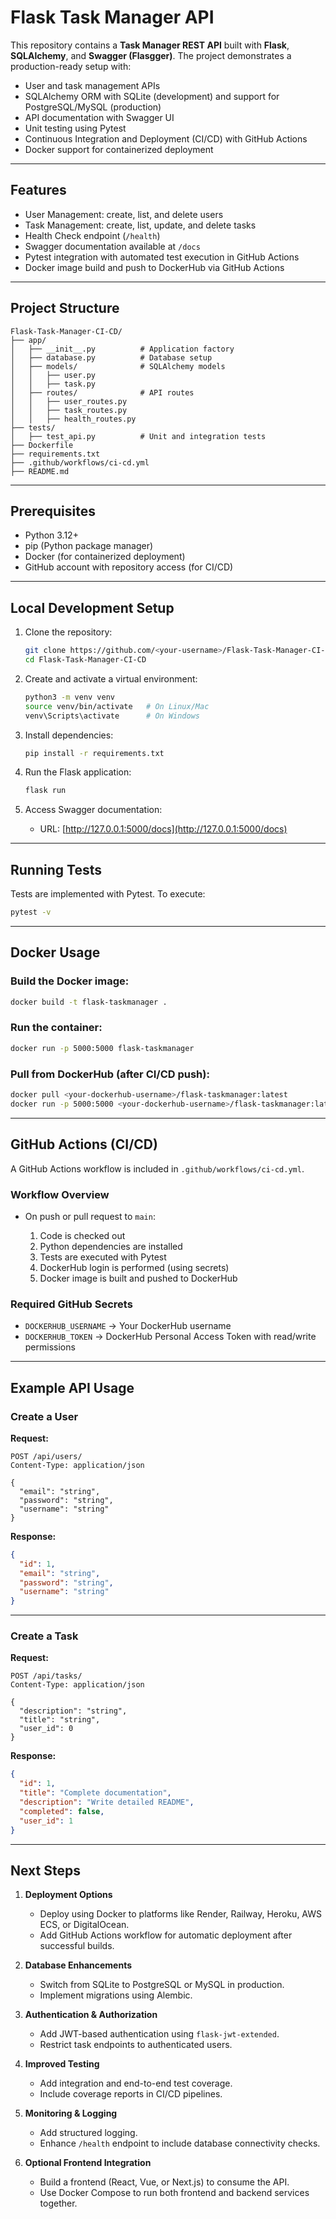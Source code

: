 # Flask Task Manager API

This repository contains a **Task Manager REST API** built with **Flask**, **SQLAlchemy**, and **Swagger (Flasgger)**.
The project demonstrates a production-ready setup with:

* User and task management APIs
* SQLAlchemy ORM with SQLite (development) and support for PostgreSQL/MySQL (production)
* API documentation with Swagger UI
* Unit testing using Pytest
* Continuous Integration and Deployment (CI/CD) with GitHub Actions
* Docker support for containerized deployment

---

## Features

* User Management: create, list, and delete users
* Task Management: create, list, update, and delete tasks
* Health Check endpoint (`/health`)
* Swagger documentation available at `/docs`
* Pytest integration with automated test execution in GitHub Actions
* Docker image build and push to DockerHub via GitHub Actions

---

## Project Structure

```
Flask-Task-Manager-CI-CD/
├── app/
│   ├── __init__.py          # Application factory
│   ├── database.py          # Database setup
│   ├── models/              # SQLAlchemy models
│   │   ├── user.py
│   │   ├── task.py
│   ├── routes/              # API routes
│   │   ├── user_routes.py
│   │   ├── task_routes.py
│   │   ├── health_routes.py
├── tests/
│   ├── test_api.py          # Unit and integration tests
├── Dockerfile
├── requirements.txt
├── .github/workflows/ci-cd.yml
├── README.md
```

---

## Prerequisites

* Python 3.12+
* pip (Python package manager)
* Docker (for containerized deployment)
* GitHub account with repository access (for CI/CD)

---

## Local Development Setup

1. Clone the repository:

   ```bash
   git clone https://github.com/<your-username>/Flask-Task-Manager-CI-CD.git
   cd Flask-Task-Manager-CI-CD
   ```

2. Create and activate a virtual environment:

   ```bash
   python3 -m venv venv
   source venv/bin/activate   # On Linux/Mac
   venv\Scripts\activate      # On Windows
   ```

3. Install dependencies:

   ```bash
   pip install -r requirements.txt
   ```

4. Run the Flask application:

   ```bash
   flask run
   ```

5. Access Swagger documentation:

   * URL: [http://127.0.0.1:5000/docs](http://127.0.0.1:5000/docs)

---

## Running Tests

Tests are implemented with Pytest. To execute:

```bash
pytest -v
```

---

## Docker Usage

### Build the Docker image:

```bash
docker build -t flask-taskmanager .
```

### Run the container:

```bash
docker run -p 5000:5000 flask-taskmanager
```

### Pull from DockerHub (after CI/CD push):

```bash
docker pull <your-dockerhub-username>/flask-taskmanager:latest
docker run -p 5000:5000 <your-dockerhub-username>/flask-taskmanager:latest
```

---

## GitHub Actions (CI/CD)

A GitHub Actions workflow is included in `.github/workflows/ci-cd.yml`.

### Workflow Overview

* On push or pull request to `main`:

  1. Code is checked out
  2. Python dependencies are installed
  3. Tests are executed with Pytest
  4. DockerHub login is performed (using secrets)
  5. Docker image is built and pushed to DockerHub

### Required GitHub Secrets

* `DOCKERHUB_USERNAME` → Your DockerHub username
* `DOCKERHUB_TOKEN` → DockerHub Personal Access Token with read/write permissions

---

## Example API Usage

### Create a User

**Request:**

```http
POST /api/users/
Content-Type: application/json

{
  "email": "string",
  "password": "string",
  "username": "string"
}
```

**Response:**

```json
{
  "id": 1,
  "email": "string",
  "password": "string",
  "username": "string"
}
```

---

### Create a Task

**Request:**

```http
POST /api/tasks/
Content-Type: application/json

{
  "description": "string",
  "title": "string",
  "user_id": 0
}
```

**Response:**

```json
{
  "id": 1,
  "title": "Complete documentation",
  "description": "Write detailed README",
  "completed": false,
  "user_id": 1
}
```

---

## Next Steps

1. **Deployment Options**

   * Deploy using Docker to platforms like Render, Railway, Heroku, AWS ECS, or DigitalOcean.
   * Add GitHub Actions workflow for automatic deployment after successful builds.

2. **Database Enhancements**

   * Switch from SQLite to PostgreSQL or MySQL in production.
   * Implement migrations using Alembic.

3. **Authentication & Authorization**

   * Add JWT-based authentication using `flask-jwt-extended`.
   * Restrict task endpoints to authenticated users.

4. **Improved Testing**

   * Add integration and end-to-end test coverage.
   * Include coverage reports in CI/CD pipelines.

5. **Monitoring & Logging**

   * Add structured logging.
   * Enhance `/health` endpoint to include database connectivity checks.

6. **Optional Frontend Integration**

   * Build a frontend (React, Vue, or Next.js) to consume the API.
   * Use Docker Compose to run both frontend and backend services together.


